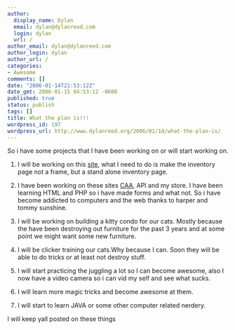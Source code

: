 ```yaml
---
author:
  display_name: Dylan
  email: dylan@dylanreed.com
  login: dylan
  url: /
author_email: dylan@dylanreed.com
author_login: dylan
author_url: /
categories:
- Awesome
comments: []
date: "2006-01-14T21:53:12Z"
date_gmt: 2006-01-15 04:53:12 -0600
published: true
status: publish
tags: []
title: What the plan is!!!
wordpress_id: 197
wordpress_url: http://www.dylanreed.org/2006/01/14/what-the-plan-is/
---
```


So i have some projects that I have been working on or will start working on.

1. I will be working on this [site][1], what I need to do is make the inventory page not a frame, but a stand alone inventory page.

   [1]: http://www.northernauto.net (Northern Auto)

2. I have been working on these sites [CAA][2], API and my store. I have been learning HTML and PHP so i have made forms and what not. So i have become addicted to computers and the web thanks to harper and tommy sunshine. 

   [2]: http://www.clownsareawesome.com (CAA)

3. I will be working on building a kitty condo for our cats. Mostly because the have been destroying out furniture for the past 3 years and at some point we might want some new furniture.

4. I will be clicker training our cats.Why because I can. Soon they will be able to do tricks or at least not destroy stuff.

5. I will start practicing the juggling a lot so I can become awesome, also I now have a video camera so i can vid my self and see what sucks.

6. I will learn more magic tricks and become awesome at them.

7. I will start to learn JAVA or some other computer related nerdery.

I will keep yall posted on these things
